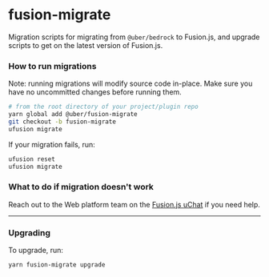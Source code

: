 # fusion-migrate

Migration scripts for migrating from `@uber/bedrock` to Fusion.js, and upgrade scripts to get on the latest version of Fusion.js.

### How to run migrations

Note: running migrations will modify source code in-place. Make sure you have no uncommitted changes before running them.

```sh
# from the root directory of your project/plugin repo
yarn global add @uber/fusion-migrate
git checkout -b fusion-migrate
ufusion migrate
```

If your migration fails, run:

```sh
ufusion reset
ufusion migrate
```

### What to do if migration doesn't work

Reach out to the Web platform team on the [Fusion.js uChat](https://uchat.uberinternal.com/uber/channels/fusion-js) if you need help.

---

### Upgrading

To upgrade, run:

```sh
yarn fusion-migrate upgrade
```
